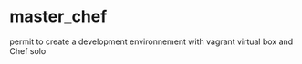 master_chef
===========

permit to create a development environnement with vagrant virtual box and Chef solo
